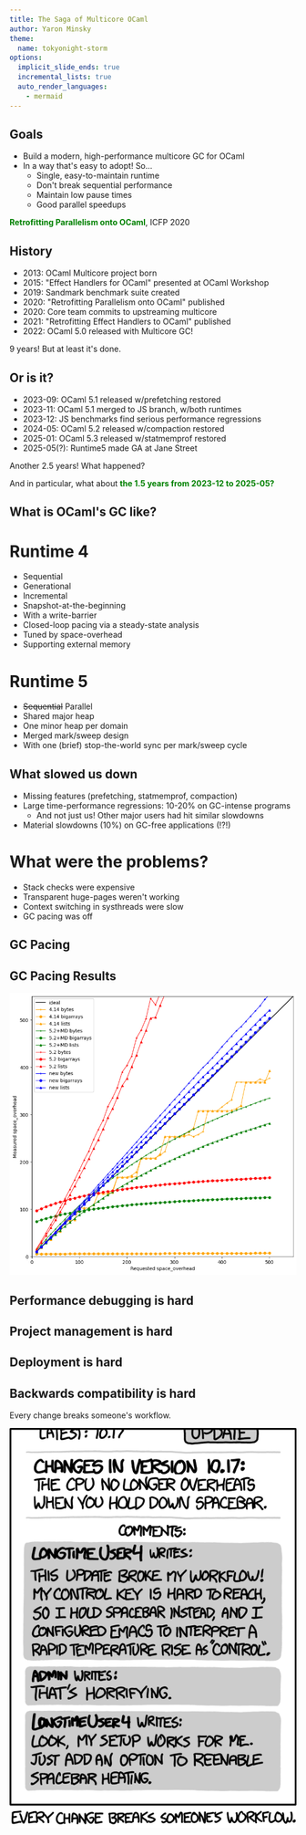 ```yaml
---
title: The Saga of Multicore OCaml
author: Yaron Minsky
theme:
  name: tokyonight-storm
options:
  implicit_slide_ends: true
  incremental_lists: true
  auto_render_languages:
    - mermaid
---
```


Goals
-----

- Build a modern, high-performance multicore GC for OCaml
- In a way that's easy to adopt! So...
    - Single, easy-to-maintain runtime
    - Don't break sequential performance
    - Maintain low pause times
    - Good parallel speedups

<span style="color:green">**Retrofitting Parallelism onto OCaml**</span>, ICFP 2020


History
-------

- 2013: OCaml Multicore project born
- 2015: "Effect Handlers for OCaml" presented at OCaml Workshop
- 2019: Sandmark benchmark suite created
- 2020: "Retrofitting Parallelism onto OCaml" published
- 2020: Core team commits to upstreaming multicore
- 2021: "Retrofitting Effect Handlers to OCaml" published
- 2022: OCaml 5.0 released with Multicore GC!

9 years! But at least it's done.

Or is it?
----------

- 2023-09: OCaml 5.1 released w/prefetching restored
- 2023-11: OCaml 5.1 merged to JS branch, w/both runtimes
- 2023-12: JS benchmarks find serious performance regressions
- 2024-05: OCaml 5.2 released w/compaction restored
- 2025-01: OCaml 5.3 released w/statmemprof restored
- 2025-05(?): Runtime5 made GA at Jane Street

Another 2.5 years! What happened?

<!-- pause -->

And in particular, what about
<span style="color:green">**the 1.5 years from 2023-12 to 2025-05?**</span>

What is OCaml's GC like?
------------------

<!-- column_layout: [1, 1] -->

<!-- pause -->
<!-- column: 0 -->
# Runtime 4

- Sequential
- Generational
- Incremental
- Snapshot-at-the-beginning
- With a write-barrier
- Closed-loop pacing via a steady-state analysis
- Tuned by space-overhead
- Supporting external memory

<!-- column: 1 -->
# Runtime 5

- ~~Sequential~~ Parallel
- Shared major heap
- One minor heap per domain
- Merged mark/sweep design
- With one (brief) stop-the-world sync per mark/sweep cycle

What slowed us down
-------------------

- Missing features (prefetching, statmemprof, compaction)
- Large time-performance regressions: 10-20% on GC-intense programs
  - And not just us! Other major users had hit similar slowdowns
- Material slowdowns (10%) on GC-free applications (!?!)

# What were the problems?

- Stack checks were expensive
- Transparent huge-pages weren't working
- Context switching in systhreads were slow
- GC pacing was off

GC Pacing
---------

GC Pacing Results
-----------------

<!-- pause -->
![](./gc-pacing-graph.png)



Performance debugging is hard
-------------

Project management is hard
-------------


Deployment is hard
-------------

Backwards compatibility is hard
-------------------------------

<!-- pause -->

Every change breaks someone's workflow.

![](./workflow.png)
